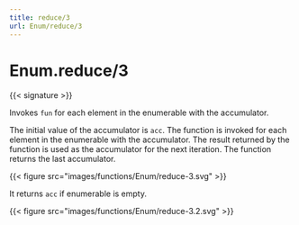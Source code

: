 ```yaml
---
title: reduce/3
url: Enum/reduce/3
---
```


# Enum.reduce/3

{{< signature >}}

Invokes `fun` for each element in the enumerable with the accumulator.

The initial value of the accumulator is `acc`. The function is invoked for each element in the enumerable with the accumulator. The result returned by the function is used as the accumulator for the next iteration. The function returns the last accumulator.

{{< figure src="images/functions/Enum/reduce-3.svg" >}}

It returns `acc` if enumerable is empty.

{{< figure src="images/functions/Enum/reduce-3.2.svg" >}}
